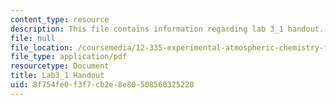 ```yaml
---
content_type: resource
description: This file contains information regarding lab 3_1 handout.
file: null
file_location: /coursemedia/12-335-experimental-atmospheric-chemistry-fall-2014/8f754fe0f3f7cb2e8e80508560325220_MIT12_335F14_Lab3_1.pdf
file_type: application/pdf
resourcetype: Document
title: Lab3_1 Handout
uid: 8f754fe0-f3f7-cb2e-8e80-508560325220
---
```

